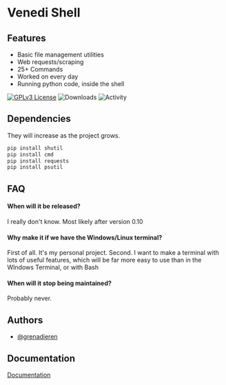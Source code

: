 # Venedi Shell



## Features

- Basic file management utilities
- Web requests/scraping
- 25+ Commands
- Worked on every day
- Running python code, inside the shell

[![GPLv3 License](https://img.shields.io/badge/License-GPL%20v3-yellow.svg)](https://opensource.org/licenses/)
![Downloads](https://img.shields.io/github/downloads/grenadieren/Venedi-Shell/total)
![Activity](https://img.shields.io/github/commits-since/grenadieren/Venedi-Shell/latest)

## Dependencies
They will increase as the project grows.

```bash
pip install shutil
pip install cmd
pip install requests
pip install psutil
```

## FAQ

#### When will it be released?
I really don't know. Most likely after version 0.10

#### Why make it if we have the Windows/Linux terminal?
First of all. It's my personal project. Second. I want to make a terminal with lots of useful features, which will be far more easy to use than in the WIndows Terminal, or with Bash

#### When will it stop being maintained?
Probably never.

## Authors

- [@grenadieren](https://www.github.com/grenadieren)

## Documentation

[Documentation](https://linktodocumentation)
